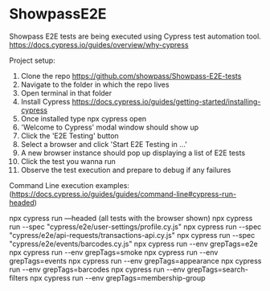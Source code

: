 
# ShowpassE2E
 Showpass E2E tests are being executed using Cypress test automation tool.
 https://docs.cypress.io/guides/overview/why-cypress

 Project setup:

1. Clone the repo
https://github.com/showpass/Showpass-E2E-tests
2. Navigate to the folder in which the repo lives
3. Open terminal in that folder
4. Install Cypress https://docs.cypress.io/guides/getting-started/installing-cypress
5. Once installed type npx cypress open
6. 'Welcome to Cypress' modal window should show up
7. Click the 'E2E Testing' button
8. Select a browser and click 'Start E2E Testing in ...'
9. A new browser instance should pop up displaying a list of E2E tests
10. Click the test you wanna run
11. Observe the test execution and prepare to debug if any failures

Command Line execution examples: (https://docs.cypress.io/guides/guides/command-line#cypress-run-headed)

npx cypress run —headed (all tests with the browser shown)
npx cypress run --spec "cypress/e2e/user-settings/profile.cy.js"
npx cypress run --spec "cypress/e2e/api-requests/transactions-api.cy.js"
npx cypress run --spec "cypress/e2e/events/barcodes.cy.js"
npx cypress run --env grepTags=e2e
npx cypress run --env grepTags=smoke
npx cypress run --env grepTags=events
npx cypress run --env grepTags=appearance
npx cypress run --env grepTags=barcodes
npx cypress run --env grepTags=search-filters
npx cypress run --env grepTags=membership-group
